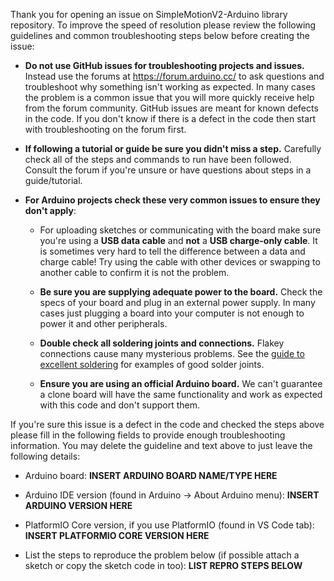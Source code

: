 Thank you for opening an issue on SimpleMotionV2-Arduino library repository.  To
improve the speed of resolution please review the following guidelines and
common troubleshooting steps below before creating the issue:

- **Do not use GitHub issues for troubleshooting projects and issues.**  Instead use
  the forums at https://forum.arduino.cc/ to ask questions and troubleshoot why
  something isn't working as expected.  In many cases the problem is a common issue
  that you will more quickly receive help from the forum community.  GitHub issues
  are meant for known defects in the code.  If you don't know if there is a defect
  in the code then start with troubleshooting on the forum first.

- **If following a tutorial or guide be sure you didn't miss a step.** Carefully
  check all of the steps and commands to run have been followed.  Consult the
  forum if you're unsure or have questions about steps in a guide/tutorial.

- **For Arduino projects check these very common issues to ensure they don't apply**:

  - For uploading sketches or communicating with the board make sure you're using
    a **USB data cable** and **not** a **USB charge-only cable**.  It is sometimes
    very hard to tell the difference between a data and charge cable!  Try using the
    cable with other devices or swapping to another cable to confirm it is not
    the problem.

  - **Be sure you are supplying adequate power to the board.**  Check the specs of
    your board and plug in an external power supply.  In many cases just
    plugging a board into your computer is not enough to power it and other
    peripherals.

  - **Double check all soldering joints and connections.**  Flakey connections
    cause many mysterious problems.  See the [guide to excellent soldering](https://learn.adafruit.com/adafruit-guide-excellent-soldering/tools) for examples of good solder joints.

  - **Ensure you are using an official Arduino board.** We can't
    guarantee a clone board will have the same functionality and work as expected
    with this code and don't support them.

If you're sure this issue is a defect in the code and checked the steps above
please fill in the following fields to provide enough troubleshooting information.
You may delete the guideline and text above to just leave the following details:

- Arduino board:  **INSERT ARDUINO BOARD NAME/TYPE HERE**

- Arduino IDE version (found in Arduino -> About Arduino menu):  **INSERT ARDUINO
  VERSION HERE**

- PlatformIO Core version, if you use PlatformIO (found in VS Code tab): **INSERT
  PLATFORMIO CORE VERSION HERE**

- List the steps to reproduce the problem below (if possible attach a sketch or
  copy the sketch code in too): **LIST REPRO STEPS BELOW**
